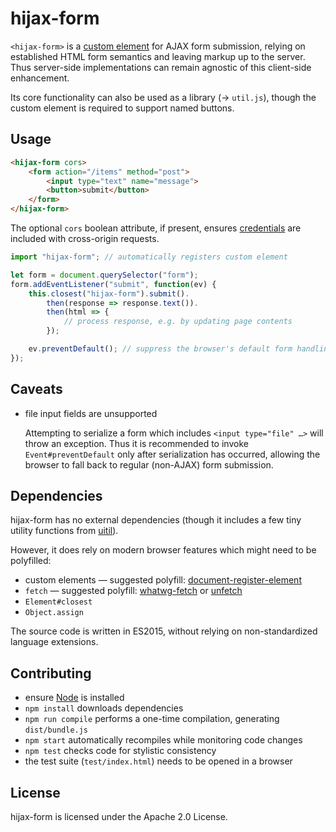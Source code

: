 hijax-form
==========

`<hijax-form>` is a
[custom element](https://html.spec.whatwg.org/multipage/custom-elements.html)
for AJAX form submission, relying on established HTML form semantics and leaving
markup up to the server. Thus server-side implementations can remain agnostic of
this client-side enhancement.

Its core functionality can also be used as a library (→ `util.js`), though the
custom element is required to support named buttons.


Usage
-----

```html
<hijax-form cors>
    <form action="/items" method="post">
        <input type="text" name="message">
        <button>submit</button>
    </form>
</hijax-form>
```

The optional `cors` boolean attribute, if present, ensures
[credentials](https://fetch.spec.whatwg.org/#credentials) are included with
cross-origin requests.

```javascript
import "hijax-form"; // automatically registers custom element

let form = document.querySelector("form");
form.addEventListener("submit", function(ev) {
    this.closest("hijax-form").submit().
        then(response => response.text()).
        then(html => {
            // process response, e.g. by updating page contents
        });

    ev.preventDefault(); // suppress the browser's default form handling
});
```


Caveats
-------

* file input fields are unsupported

  Attempting to serialize a form which includes `<input type="file" …>` will
  throw an exception. Thus it is recommended to invoke `Event#preventDefault`
  only after serialization has occurred, allowing the browser to fall back to
  regular (non-AJAX) form submission.


Dependencies
------------

hijax-form has no external dependencies (though it includes a few tiny utility
functions from [uitil](https://github.com/FND/uitil)).

However, it does rely on modern browser features which might need to be
polyfilled:

* custom elements — suggested polyfill:
  [document-register-element](https://github.com/WebReflection/document-register-element)
* `fetch` — suggested polyfill: [whatwg-fetch](https://github.com/github/fetch)
  or [unfetch](https://github.com/developit/unfetch)
* `Element#closest`
* `Object.assign`

The source code is written in ES2015, without relying on non-standardized
language extensions.


Contributing
------------

* ensure [Node](http://nodejs.org) is installed
* `npm install` downloads dependencies
* `npm run compile` performs a one-time compilation, generating `dist/bundle.js`
* `npm start` automatically recompiles while monitoring code changes
* `npm test` checks code for stylistic consistency
* the test suite (`test/index.html`) needs to be opened in a browser


License
-------

hijax-form is licensed under the Apache 2.0 License.
